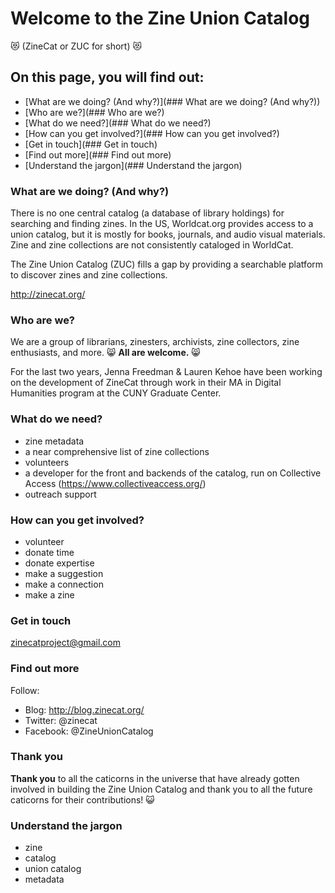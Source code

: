 # Welcome to the Zine Union Catalog 
:heart_eyes_cat: (ZineCat or ZUC for short) :heart_eyes_cat:  

## On this page, you will find out:
* [What are we doing? (And why?)](### What are we doing? (And why?))
* [Who are we?](### Who are we?)
* [What do we need?](### What do we need?)
* [How can you get involved?](### How can you get involved?)
* [Get in touch](### Get in touch)
* [Find out more](### Find out more)
* [Understand the jargon](### Understand the jargon)

### What are we doing? (And why?)
There is no one central catalog (a database of library holdings) for searching and finding zines.  In the US, Worldcat.org provides access to a union catalog, but it is mostly for books, journals, and audio visual materials. Zine and zine collections are not consistently cataloged in WorldCat.	

The Zine Union Catalog (ZUC) fills a gap by providing a searchable platform to discover zines and zine collections.	

http://zinecat.org/

### Who are we?
We are a group of librarians, zinesters, archivists, zine collectors, zine enthusiasts, and more.  :smile_cat: **All are welcome.** :smile_cat: 

For the last two years, Jenna Freedman & Lauren Kehoe have been working on the development of ZineCat through work in their MA in Digital Humanities program at the CUNY Graduate Center.

### What do we need?
- zine metadata
- a near comprehensive list of zine collections
- volunteers 
- a developer for the front and backends of the catalog, run on Collective Access (https://www.collectiveaccess.org/)
- outreach support

### How can you get involved?
- volunteer
- donate time
- donate expertise
- make a suggestion
- make a connection
- make a zine

### Get in touch
zinecatproject@gmail.com 

### Find out more
Follow:
- Blog: http://blog.zinecat.org/ 
- Twitter: @zinecat
- Facebook: @ZineUnionCatalog

### Thank you
**Thank you** to all the caticorns in the universe that have already gotten involved in building the Zine Union Catalog and thank you to all the future caticorns for their contributions! :smiley_cat:

### Understand the jargon
- zine
- catalog 
- union catalog 
- metadata 

